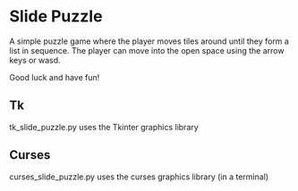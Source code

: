 # Slide Puzzle

A simple puzzle game where the player moves tiles around until they form a list in sequence. The player can move into the open space using the arrow keys or wasd.

Good luck and have fun!

## Tk

tk_slide_puzzle.py uses the Tkinter graphics library

## Curses

curses_slide_puzzle.py uses the curses graphics library (in a terminal)
